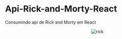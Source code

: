 # Api-Rick-and-Morty-React
Consumindo api de Rick and Morty em React

<div style="display: flex; justify-content: center; align-items: center;">
        <img src="https://camo.githubusercontent.com/13683dac151ae7396f3114cdee752dfd271e7f6fd20c2a5b0602b8fb643373e6/68747470733a2f2f7269636b616e646d6f72747973686f702e636f6d2f77702d636f6e74656e742f75706c6f6164732f323032312f30332f5269636b2d616e642d4d6f7274792d53686f702d4c6f676f2e706e67" 
            alt="rick" 
             style="margin-left: 100px"/>
</div>
